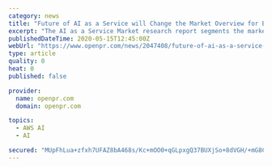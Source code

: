 ```yaml
---
category: news
title: "Future of AI as a Service will Change the Market Overview for Business | Google, AWS, IBM, Microsoft, SAP, Salesforce, Intel, Baidu, FICO, SAS, BigML"
excerpt: "The AI as a Service Market research report segments the market from a relevancy perspective into the below segments and sub segments with quantitative analysis done from 2019 to 2027 considering 2019 as the base year for the research Compounded"
publishedDateTime: 2020-05-15T12:45:00Z
webUrl: "https://www.openpr.com/news/2047408/future-of-ai-as-a-service-will-change-the-market-overview"
type: article
quality: 0
heat: 0
published: false

provider:
  name: openpr.com
  domain: openpr.com

topics:
  - AWS AI
  - AI

secured: "MUpFhLua+zfxh7UFAZ8bA468s/Kc+mOO0+qGLpxgQ37BUXjSo+8dVGH/+mG8Ct8VLSshmnnxL0nGwlaFbzIHUlXktJuglblN9Z+UphvYNRlLNoK0Xx6yIQJJOygWc35B5fSnKprAqQjSm80RQQTW3ZeYOlShEMMtJJB+WaBHu1ht8ebETT9wgTFCkS+wVnH/2eGb1twm+alfDBOoQKAaK3q2I8PGmT34+lxlkbfoc6G+qlT975J5buwSpK4qW/Va/r8cSb4+FrRcyIc38V0WuMn7UX0FpA2IawZkzJ6glwWP9kZzVfvT47KMoOYGBRNf;Lg/3rxS0kn4LBBBZeoQOZw=="
---
```


